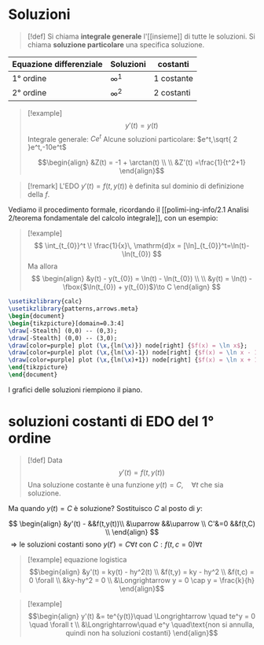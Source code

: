# Soluzioni
>[!def]
>Si chiama **integrale generale** l'[[insieme]] di tutte le soluzioni.
>Si chiama **soluzione particolare** una specifica soluzione.


Equazione differenziale | Soluzioni | costanti
---|---|---
1° ordine | $\infty^1$ | 1 costante
2° ordine | $\infty^2$ | 2 costanti

>[!example]
>$$y'(t) = y(t)$$
>Integrale generale: $Ce^t$
>Alcune soluzioni particolare: $e^t,\sqrt{ 2 }e^t,-10e^t$
>
>
>$$\begin{align}
>&Z(t) = -1 + \arctan(t) \\ \\
>&Z'(t) =\frac{1}{t^2+1}
>\end{align}$$

>[!remark]
>L'EDO $y'(t) = f(t,y(t))$ è definita sul dominio di definizione della $f$.

Vediamo il procedimento formale, ricordando il [[polimi-ing-info/2.1 Analisi 2/teorema fondamentale del calcolo integrale]], con un esempio:

>[!example]
>$$ \int_{t_{0}}^t \! \frac{1}{x}\, \mathrm{d}x = [\ln]_{t_{0}}^t=\ln(t)-\ln(t_{0}) $$
>Ma allora
>$$ \begin{align}
> &y(t) - y(t_{0}) = \ln(t) - \ln(t_{0}) \\ \\
> &y(t) = \ln(t) - \fbox{$\ln(t_{0}) + y(t_{0})$}\to C
>\end{align} $$
>
>

```tikz
\usetikzlibrary{calc}
\usetikzlibrary{patterns,arrows.meta}
\begin{document}
\begin{tikzpicture}[domain=0.3:4]
\draw[-Stealth] (0,0) -- (0,3);
\draw[-Stealth] (0,0) -- (3,0);
\draw[color=purple] plot (\x,{ln(\x)}) node[right] {$f(x) = \ln x$};
\draw[color=purple] plot (\x,{ln(\x)-1}) node[right] {$f(x) = \ln x - 1$};
\draw[color=purple] plot (\x,{ln(\x)+1}) node[right] {$f(x) = \ln x + 1$};
\end{tikzpicture}
\end{document}
```
I grafici delle soluzioni riempiono il piano.


# soluzioni costanti di EDO del 1° ordine
>[!def]
>Data $$y'(t) = f(t, y(t))$$
>Una soluzione costante è una funzione $y(t) = C,\quad\forall t$ che sia soluzione. 
>
>
>



Ma quando $y(t)=C$ è soluzione?
Sostituisco $C$ al posto di $y$:

$$
\begin{align}
&y'(t) - &&f(t,y(t))\\ 
&\uparrow &&\uparrow \\
C'&=0 &&f(t,C) \\
 \end{align}
$$
$\Rightarrow \text{le soluzioni costanti sono } y(t')=C \forall t$ con $C : f(t,c = 0) \forall t$ 

>[!example] equazione logistica
> $$\begin{align}
>&y'(t) = ky(t) - hy^2(t)  \\
>&f(t,y) = ky - hy^2  \\
>&f(t,c) = 0 \forall \\
>&ky-hy^2 = 0 \\
>&\Longrightarrow y = 0 \cap y = \frac{k}{h}
>\end{align}$$

>[!example]
>$$\begin{align}
>y'(t) &= te^{y(t)}\quad \Longrightarrow \quad te^y = 0 \quad \forall t \\
>&\Longrightarrow\quad e^y \quad\text{non si annulla, quindi non ha soluzioni costanti}
>\end{align}$$
